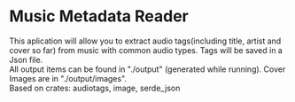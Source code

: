 # Music Metadata Reader #
This aplication will allow you to extract audio tags(including title, artist and cover so far) from music with common audio types. Tags will be saved in a Json file.  
All output items can be found in "./output" (generated while running). Cover Images are in "./output/images".  
Based on crates: audiotags, image, serde_json
